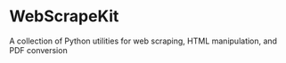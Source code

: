# WebScrapeKit
A collection of Python utilities for web scraping, HTML manipulation, and PDF conversion
